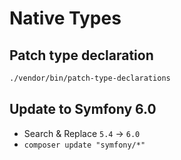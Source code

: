 # Native Types

## Patch type declaration

```bash
./vendor/bin/patch-type-declarations
```

## Update to Symfony 6.0

- Search & Replace `5.4` -> `6.0`
- `composer update "symfony/*"`
